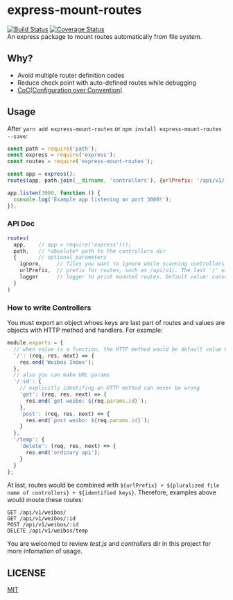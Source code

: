 # express-mount-routes
[![Build Status](https://travis-ci.org/Maples7/express-mount-routes.svg?branch=master)](https://travis-ci.org/Maples7/express-mount-routes)
[![Coverage Status](https://coveralls.io/repos/github/Maples7/express-mount-routes/badge.svg?branch=develop)](https://coveralls.io/github/Maples7/express-mount-routes?branch=master)       
An express package to mount routes automatically from file system.

## Why?
- Avoid multiple router definition codes
- Reduce check point with auto-defined routes while debugging
- [CoC(Configuration over Convention)](https://en.wikipedia.org/wiki/Convention_over_configuration)

## Usage    
After `yarn add express-mount-routes` or `npm install express-mount-routes --save`:
```js
const path = require('path');
const express = require('express');
const routes = require('express-mount-routes');

const app = express();
routes(app, path.join(__dirname, 'controllers'), {urlPrefix: '/api/v1/'});

app.listen(3000, function () {
  console.log('Example app listening on port 3000!');
});
```

### API Doc  
```js 
routes(
  app,    // app = require('express')();
  path,   // *absolute* path to the controllers dir
  {       // optional parameters
    ignore,     // files you want to ignore while scanning controllers dir such as index.js, see parameter options of module glob(https://github.com/isaacs/node-glob#options) for more infomation. Default value: ''
    urlPrefix,  // prefix for routes, such as /api/v1/. The last '/' of string is required. Default value: ''
    logger      // logger to print mounted routes. Default value: console
  }
)
```

### How to write Controllers
You must export an object whoes keys are last part of routes and values are objects with HTTP method and handlers. For example:
```js
module.exports = {
  // when value is a function, the HTTP method would be default value GET
  '/': (req, res, next) => {
    res.end('Weibos Index');
  },
  // also you can make URL params
  '/:id': {
    // explicitly identifing an HTTP method can never be wrong
    'get': (req, res, next) => {
      res.end(`get weibo: ${req.params.id}`);
    },
    'post': (req, res, next) => {
      res.end(`post weibo: ${req.params.id}`);
    }
  },
  '/temp': {
    'delete': (req, res, next) => {
      res.end('ordinary api');
    }
  }
};
```

At last, routes would be combined with `${urlPrefix} + ${pluralized file name of controllers} + ${identified keys}`. Therefore, examples above would moute these routes:
```
GET /api/v1/weibos/
GET /api/v1/weibos/:id
POST /api/v1/weibos/:id
DELETE /api/v1/weibos/temp
```

You are welcomed to review _test.js_ and _controllers_ dir in this project for more infomation of usage.

## LICENSE
[MIT](LICENSE)